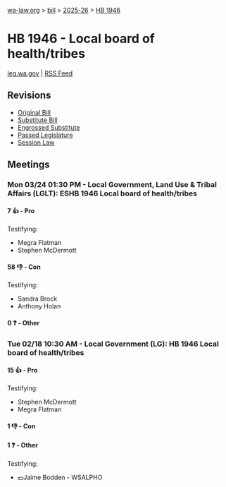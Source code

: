 [wa-law.org](/) > [bill](/bill/) > [2025-26](/bill/2025-26/) > [HB 1946](/bill/2025-26/hb/1946/)

# HB 1946 - Local board of health/tribes
[leg.wa.gov](https://app.leg.wa.gov/billsummary?BillNumber=1946&Year=2025&Initiative=false) | [RSS Feed](./rss.xml)

## Revisions
* [Original Bill](1/)
* [Substitute Bill](S/)
* [Engrossed Substitute](S.E/)
* [Passed Legislature](S.PL/)
* [Session Law](S.SL/)

## Meetings
### Mon 03/24 01:30 PM - Local Government, Land Use & Tribal Affairs (LGLT): ESHB 1946 Local board of health/tribes
#### 7 👍 - Pro
Testifying:
* Megra Flatman
* Stephen McDermott

#### 58 👎 - Con
Testifying:
* Sandra Brock
* Anthony Holan

#### 0 ❓ - Other

### Tue 02/18 10:30 AM - Local Government (LG): HB 1946 Local board of health/tribes
#### 15 👍 - Pro
Testifying:
* Stephen McDermott
* Megra Flatman

#### 1 👎 - Con

#### 1 ❓ - Other
Testifying:
* 💵Jaime Bodden - WSALPHO
